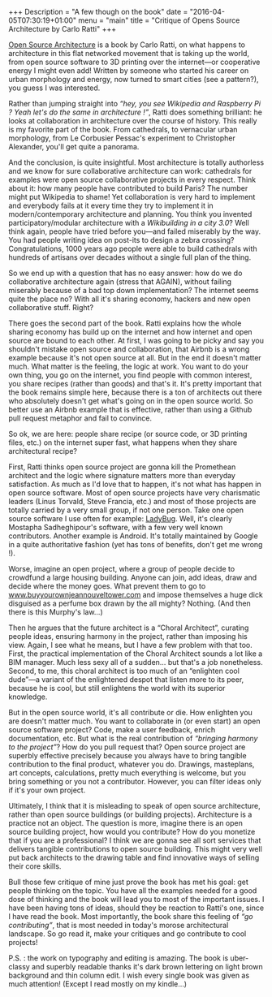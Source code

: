 +++
Description = "A few though on the book"
date = "2016-04-05T07:30:19+01:00"
menu = "main"
title = "Critique of Opens Source Architecture by Carlo Ratti"
+++

[Open Source Architecture](http://www.amazon.com/Open-Source-Architecture-Carlo-Ratti/dp/0500343063) is a book by Carlo Ratti, on what happens to architecture in this flat networked movement that is taking up the world, from open source software to 3D printing over the internet—or cooperative energy I might even add! Written by someone who started his career on urban morphology and energy, now turned to smart cities (see a pattern?), you guess I was interested.

Rather than jumping straight into *“hey, you see Wikipedia and Raspberry Pi ? Yeah let's do the same in architecture !”*, Ratti does something brilliant: he looks at collaboration in architecture over the course of history. This really is my favorite part of the book. From cathedrals, to vernacular urban morphology, from Le Corbusier Pessac's experiment to Christopher Alexander, you'll get quite a panorama.  

And the conclusion, is quite insightful. Most architecture is totally authorless and we know for sure collaborative architecture can work: cathedrals for examples were open source collaborative projects in every respect. Think about it: how many people have contributed to build Paris? The number might put Wikipedia to shame! Yet collaboration is very hard to implement and everybody fails at it every time they try to implement it in modern/contemporary architecture and planning. You think you invented participatory/modular architecture with a *Wikibuilding in a city 3.0*? Well think again, people have tried before you—and failed miserably by the way. You had people writing idea on post-its to design a zebra crossing? Congratulations, 1000 years ago people were able to build cathedrals with hundreds of artisans over decades without a single full plan of the thing.

So we end up with a question that has no easy answer: how do we do collaborative architecture again (stress that AGAIN),  without failing miserably because of a bad top down implementation? The internet seems quite the place no? With all it's sharing economy, hackers and new open collaborative stuff. Right?

There goes the second part of the book. Ratti explains how the whole sharing economy has build up on the internet and how internet and open source are bound to each other. At first, I was going to be picky and say you shouldn't mistake open source and collaboration, that Airbnb is a wrong example because it's not open source at all. But in the end it doesn't matter much. What matter is the feeling, the logic at work. You want to do your own thing, you go on the internet, you find people with common interest, you share recipes (rather than goods) and that's it. It's pretty important that the book remains simple here, because there is a ton of architects out there who absolutely doesn't get what's going on in the open source world. So better use an Airbnb example that is effective, rather than using a Github pull request metaphor and fail to convince.

So ok, we are here: people share recipe (or source code, or 3D printing files, etc.) on the internet super fast, what happens when they share architectural recipe?

First, Ratti thinks open source project are gonna kill the Promethean architect and the logic where signature matters more than everyday satisfaction. As much as I'd love that to happen, it's not what has happen in open source software. Most of open source projects have very charismatic leaders (Linus Torvald, Steve Francia, etc.) and most of those projects are totally carried by a very small group, if not one person. Take one open source software I use often for example: [LadyBug](http://www.grasshopper3d.com/group/ladybug). Well, it's clearly Mostapha Sadheghipour's software, with a few very well known contributors. Another example is Android. It's totally maintained by Google in a quite authoritative fashion (yet has tons of benefits, don't get me wrong !).

Worse, imagine an open project, where a group of people decide to crowdfund a large housing building. Anyone can join, add ideas, draw and decide where the money goes. What prevent them to go to www.buyyourownjeannouveltower.com and impose themselves a huge dick disguised as a perfume box drawn by the all mighty? Nothing. (And then there is this Murphy's law…)

Then he argues that the future architect is a “Choral Architect”, curating people ideas, ensuring harmony in the project, rather than imposing his view. Again, I see what he means, but I have a few problem with that too. First, the practical implementation of the Choral Architect sounds a lot like a BIM manager. Much less sexy all of a sudden… but that's a job nonetheless. Second, to me, this choral architect is too much of an “enlighten cool dude”—a variant of the enlightened despot that listen more to its peer, because he is cool, but still enlightens the world with its superior knowledge.

But in the open source world, it's all contribute or die. How enlighten you are doesn't matter much. You want to collaborate in (or even start) an open source software project? Code, make a user feedback, enrich documentation, etc. But what is the real contribution of *“bringing harmony to the project”*? How do you pull request that? Open source project are superbly effective precisely because you always have to bring tangible contribution to the final product, whatever you do. Drawings, masteplans, art concepts, calculations, pretty much everything is welcome, but you bring something or you not a contributor. However, you can filter ideas only if it's your own project.

Ultimately, I think that it is misleading to speak of open source architecture, rather than open source buildings (or building projects). Architecture is a practice not an object. The question is more, imagine there is an open source building project, how would you contribute? How do you monetize that if you are a professional? I think we are gonna see all sort services that delivers tangible contributions to open source building. This might very well put back architects to the drawing table and find innovative ways of selling their core skills.

Bull those few critique of mine just prove the book has met his goal: get people thinking on the topic. You have all the examples needed for a good dose of thinking and the book will lead you to most of the important issues. I have been having tons of ideas, should they be reaction to Ratti's one, since I have read the book. Most importantly, the book share this feeling of *“go contributing”*, that is most needed in today's morose architectural landscape. So go read it, make your critiques and go contribute to cool projects!

P.S. : the work on typography and editing is amazing. The book is uber-classy and superbly readable thanks it's dark brown lettering on light brown background and thin column edit. I wish every single book was given as much attention! (Except I read mostly on my kindle…)
